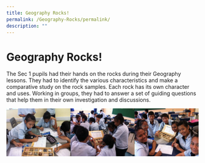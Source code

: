 ```yaml
---
title: Geography Rocks!
permalink: /Geography-Rocks/permalink/
description: ""
---
```

Geography Rocks!
================

The Sec 1 pupils had their hands on the rocks during their Geography lessons. They had to identify the various characteristics and make a comparative study on the rock samples. Each rock has its own character and uses. Working in groups, they had to answer a set of guiding questions that help them in their own investigation and discussions.

![](/images/Geography.png)
